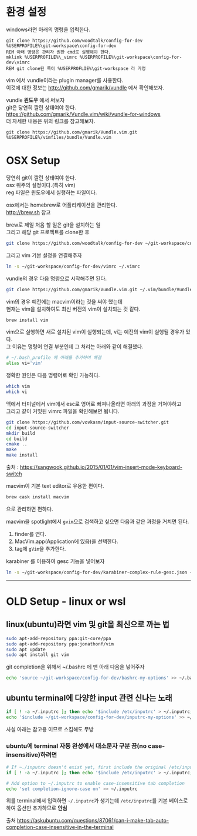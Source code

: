 ---
---
# 환경 설정

windows라면 아래의 명령을 입력한다.

```dos
git clone https://github.com/woodtalk/config-for-dev %USERPROFILE%\git-workspace\config-for-dev
REM 아래 명령은 관리자 권한 cmd로 실행해야 한다.
mklink %USERPROFILE%\_vimrc %USERPROFILE%\git-workspace\config-for-dev\vimrc
REM git clone된 쪽이 %USERPROFLIE%\git-workspace 라 가정
```

vim 에서 vundle이라는 plugin manager를 사용한다.   
이것에 대한 정보는 <http://github.com/gmarik/vundle> 에서 확인해보자.

vundle **윈도우** 에서 써보자   
git은 당연히 깔린 상태여야 한다.   
<https://github.com/gmarik/Vundle.vim/wiki/vundle-for-windows>   
더 자세한 내용은 위의 링크를 참고해보자.

```dos
git clone https://github.com/gmarik/Vundle.vim.git %USERPROFILE%/vimfiles/bundle/Vundle.vim
```

# OSX Setup

당연히 git이 깔린 상태여야 한다.   
osx 위주의 설정이다.(특히 vim)   
reg 파일은 윈도우에서 실행하는 파일이다.

osx에서는 homebrew로 어플리케이션을 관리한다.   
<http://brew.sh> 참고

brew로 제일 처음 할 일은 git을 설치하는 일   
그리고 해당 git 프로젝트를 clone한 후

```bash
git clone https://github.com/woodtalk/config-for-dev ~/git-workspace/config-for-dev
```

그리고 vim 기본 설정을 연결해주자

```bash
ln -s ~/git-workspace/config-for-dev/vimrc ~/.vimrc
```

vundle의 경우 다음 명령으로 시작해주면 된다.

```bash
git clone https://github.com/gmarik/Vundle.vim.git ~/.vim/bundle/Vundle.vim
```

vim의 경우 예전에는 macvim이라는 것을 써야 했는데   
현재는 vim을 설치하여도 최신 버전의 vim이 설치되는 것 같다.

```bash
brew install vim
```

vim으로 실행하면 새로 설치된 vim이 실행되는데, vi는 예전의 vim이 실행될 경우가 있다.   
그 이유는 명령어 연결 부분인데 그 처리는 아래와 같이 해결했다.

```bash
# ~/.bash_profile 에 아래를 추가하여 해결
alias vi='vim'
```

정확한 원인은 다음 명령어로 확인 가능하다.

```bash
which vim
which vi
```

맥에서 터미널에서 vim에서 esc로 영어로 빠져나올라면 아래의 과정을 거쳐야하고   
그리고 같이 커밋된 vimrc 파일을 확인해보면 됩니다.

```bash
git clone https://github.com/vovkasm/input-source-switcher.git
cd input-source-switcher
mkdir build
cd build
cmake ..
make
make install
```

출처 : <https://sangwook.github.io/2015/01/01/vim-insert-mode-keyboard-switch>

macvim이 기본 text editor로 유용한 편이다.

```bash
brew cask install macvim
```

으로 관리하면 편하다.

macvim을 spotlight에서 `gvim`으로 검색하고 싶으면 다음과 같은 과정을 거치면 된다.

1. finder를 연다.
2. MacVim.app(Application에 있음)을 선택한다.
3. tag에 `gVim`을 추가한다.

karabiner 를 이용하여 gesc 기능을 넣어보자

```bash
ln -s ~/git-workspace/config-for-dev/karabiner-complex-rule-gesc.json ~/.config/karabiner/assets/complex_modifications/karabiner-complex-rule-gesc.json
```

------------------------------------------------

# OLD Setup - linux or wsl


## linux(**ubuntu**)라면 vim 및 git을 최신으로 까는 법

```bash
sudo apt-add-repository ppa:git-core/ppa
sudo apt-add-repository ppa:jonathonf/vim
sudo apt update
sudo apt install git vim
```

git completion을 위해서 ~/.bashrc 에 맨 아래 다음을 넣어주자

```bash
echo 'source ~/git-workspace/config-for-dev/bashrc-my-options' >> ~/.bashrc
```

## ubuntu terminal에 다양한 input 관련 신나는 노래

```bash
if [ ! -a ~/.inputrc ]; then echo '$include /etc/inputrc' > ~/.inputrc; fi
echo '$include ~/git-workspace/config-for-dev/inputrc-my-options' >> ~/.inputrc
```

사실 아래는 참고용 이므로 스킵해도 무방

### ubuntu에 terminal 자동 완성에서 대소문자 구분 끔(no case-insensitive)하려면

```bash
# If ~./inputrc doesn't exist yet, first include the original /etc/inputrc so we don't override it
if [ ! -a ~/.inputrc ]; then echo '$include /etc/inputrc' > ~/.inputrc; fi

# Add option to ~/.inputrc to enable case-insensitive tab completion
echo 'set completion-ignore-case on' >> ~/.inputrc
```

위를 terminal에서 입력하면 `~/.inputrc`가 생기는데 `/etc/inputrc`를 기본 베이스로 하여 옵션만 추가하므로 **안심**

출처 <https://askubuntu.com/questions/87061/can-i-make-tab-auto-completion-case-insensitive-in-the-terminal>

